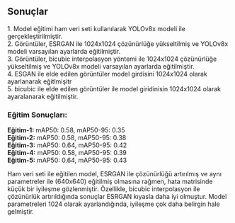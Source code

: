 <h2>Sonuçlar</h2>

<p>
1. Model eğitimi ham veri seti kullanılarak YOLOv8x modeli ile gerçekleştirilmiştir.<br>
2. Görüntüler, ESRGAN ile 1024x1024 çözünürlüğe yükseltilmiş ve YOLOv8x modeli varsayılan ayarlarda eğitilmiştir.<br>
3. Görüntüler, bicubic interpolasyon yöntemi ile 1024x1024 çözünürlüğe yükseltilmiş ve YOLOv8x modeli varsayılan ayarlarda eğitilmiştir.<br>
4. ESGAN ile elde edilen görüntüler model girdisini 1024x1024 olarak ayarlanarak eğitlmişitr<br>
5. bicubic ile elde edilen görüntüler ile model giridinisin 1024x1024 olarak ayaralanarak eğitilmiştir.
</p>

<h3>Eğitim Sonuçları:</h3>

<p>
<strong>Eğitim-1:</strong> mAP50: 0.58, mAP50-95: 0.35<br>
<strong>Eğitim-2:</strong> mAP50: 0.58, mAP50-95: 0.38<br>
<strong>Eğitim-3:</strong> mAP50: 0.64, mAP50-95: 0.42<br>
<strong>Eğitim-4:</strong> mAP50: 0.58, mAP50-95: 0.39<br>
<strong>Eğitim-5:</strong> mAP50: 0.64, mAP50-95: 0.43<br>
</p>

<p>
Ham veri seti ile eğitilen model, ESRGAN ile çözünürlüğü artırılmış ve aynı parametreler ile (640x640) eğitilmiş olmasına rağmen, hata matrisinde küçük bir iyileşme gözlenmiştir. Özellikle, bicubic interpolasyon ile çözünürlük artırıldığında sonuçlar ESRGAN kıyasla daha iyi olmuştur. Model parametreleri 1024 olarak ayarlandığında, iyileşme çok daha belirgin hale gelmiştir.
</p>
